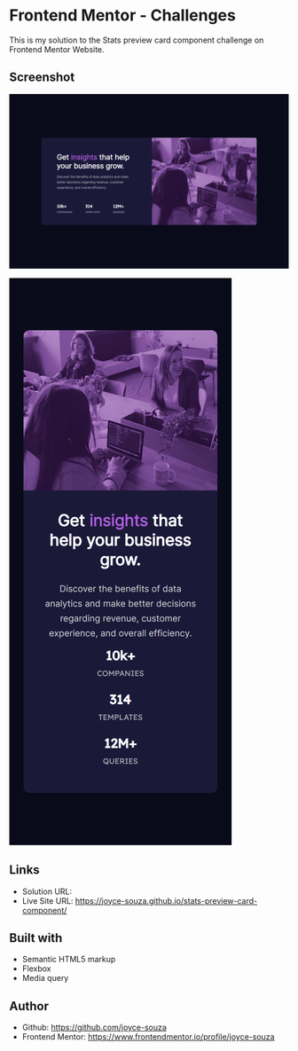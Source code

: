 # Frontend Mentor - Challenges

This is my solution to the Stats preview card component challenge on Frontend Mentor Website.

## Screenshot

![Stats preview card component - desktop](images/screenshot-desktop.png)

![Stats preview card component - mobile](images/screenshot-mobile.png)


## Links

- Solution URL: 
- Live Site URL: https://joyce-souza.github.io/stats-preview-card-component/

## Built with

- Semantic HTML5 markup
- Flexbox
- Media query

## Author

- Github: https://github.com/joyce-souza
- Frontend Mentor: https://www.frontendmentor.io/profile/joyce-souza